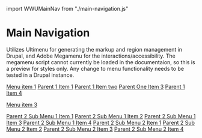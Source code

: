 import WWUMainNav from "./main-navigation.js"

# Main Navigation
Utilizes Ultimenu for generating the markup and region management in Drupal, and Adobe Megamenu for the interactions/accessibility. The megamenu script cannot currently be loaded in the documentaion, so this is a preview for styles only. Any change to menu functionality needs to be tested in a Drupal instance.

<wwu-main-nav>
<a href="#place1a">Menu item 1</a>

<wwu-has-children label="Parent Item 1">
<wwu-sub-menu>
<a href="#place1b">Parent 1 Item 1</a>
<a href="#place1b">Parent 1 Item two</a>
<a href="#place1b">Parent One Item 3</a>
<a href="#place1b">Parent 1 Item 4</a>
</wwu-sub-menu>
</wwu-has-children>

<a href="#place2">Menu item 3</a>

<wwu-has-children label="Parent Item 2">    

<wwu-sub-menu label="Sub Menu 1">
<a href="#place1b">Parent 2 Sub Menu 1 Item 1</a>
<a href="#place1b">Parent 2 Sub Menu 1 Item 2</a>
<a href="#place1b">Parent 2 Sub Menu 1 Item 3</a>
<a href="#place1b">Parent 2 Sub Menu 1 Item 4</a>
</wwu-sub-menu>

<wwu-sub-menu label="Sub Menu 2">
<a href="#place1b">Parent 2 Sub Menu 2 Item 1</a>
<a href="#place1b">Parent 2 Sub Menu 2 Item 2</a>
<a href="#place1b">Parent 2 Sub Menu 2 Item 3</a>
<a href="#place1b">Parent 2 Sub Menu 2 Item 4</a>
</wwu-sub-menu>

</wwu-has-children>
</wwu-main-nav>




